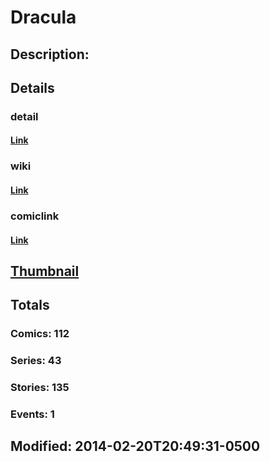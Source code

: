 # Dracula
## Description: 
## Details
### detail
#### [Link](http://marvel.com/comics/characters/1010677/dracula?utm_campaign=apiRef&utm_source=225578a89fc76f3d20fbffda5d17a88d)
### wiki
#### [Link](http://marvel.com/universe/Dracula?utm_campaign=apiRef&utm_source=225578a89fc76f3d20fbffda5d17a88d)
### comiclink
#### [Link](http://marvel.com/comics/characters/1010677/dracula?utm_campaign=apiRef&utm_source=225578a89fc76f3d20fbffda5d17a88d)
## [Thumbnail](http://i.annihil.us/u/prod/marvel/i/mg/a/03/526955af18612.jpg)
## Totals
### Comics: 112
### Series: 43
### Stories: 135
### Events: 1
## Modified: 2014-02-20T20:49:31-0500
